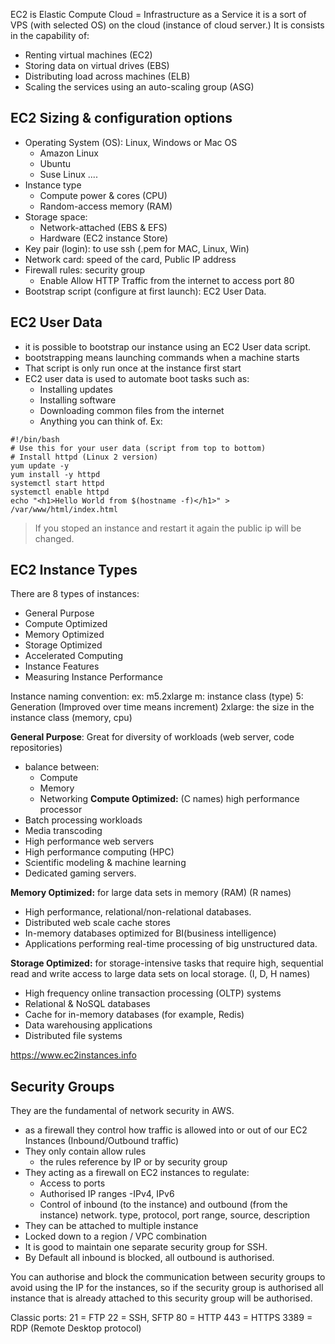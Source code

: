EC2 is Elastic Compute Cloud = Infrastructure as a Service
it is a sort of VPS (with selected OS) on the cloud (instance of cloud server.)
It is consists in the capability of:
- Renting virtual machines (EC2)
- Storing data on virtual drives (EBS)
- Distributing load across machines (ELB)
- Scaling the services using an auto-scaling group (ASG)


## EC2 Sizing & configuration options
- Operating System (OS): Linux, Windows or Mac OS
	- Amazon Linux
	- Ubuntu
	- Suse Linux ....
- Instance type
	- Compute power & cores (CPU)
	- Random-access memory (RAM)
- Storage space:
	- Network-attached (EBS & EFS)
	- Hardware (EC2 instance Store)
- Key pair (login): to use ssh (.pem for MAC, Linux, Win)
- Network card: speed of the card, Public IP address
- Firewall rules: security group
	- Enable Allow HTTP Traffic from the internet to access port 80
- Bootstrap script (configure at first launch): EC2 User Data.

## EC2 User Data
- it is possible to bootstrap our instance using an EC2 User data script.
- bootstrapping means launching commands when a machine starts
- That script is only run once at the instance first start
- EC2 user data is used to automate boot tasks such as:
	- Installing updates
	- Installing software
	- Downloading common files from the internet
	- Anything you can think of.
Ex:
```shell
#!/bin/bash
# Use this for your user data (script from top to bottom)
# Install httpd (Linux 2 version)
yum update -y
yum install -y httpd
systemctl start httpd
systemctl enable httpd
echo "<h1>Hello World from $(hostname -f)</h1>" > /var/www/html/index.html
```

> If you stoped an instance and restart it again the public ip will be changed.


## EC2 Instance Types
There are 8 types of instances:
- General Purpose
- Compute Optimized
- Memory Optimized
- Storage Optimized
- Accelerated Computing
- Instance Features
- Measuring Instance Performance

Instance naming convention:
ex: m5.2xlarge
m: instance class (type)
5: Generation (Improved over time means increment)
2xlarge: the size in the instance class (memory, cpu)

**General Purpose**: Great for diversity of workloads (web server, code repositories)
- balance between:
	- Compute
	- Memory
	- Networking
**Compute Optimized:** (C names) high performance processor
- Batch processing workloads
- Media transcoding
- High performance web servers
- High performance computing (HPC)
- Scientific modeling & machine learning
- Dedicated gaming servers.

**Memory Optimized:** for large data sets in memory (RAM) (R names)
- High performance, relational/non-relational databases.
- Distributed web scale cache stores
- In-memory databases optimized for BI(business intelligence)
- Applications performing real-time processing of big unstructured data.

**Storage Optimized:** for storage-intensive tasks that require high, sequential read and write access to large data sets on local storage. (I, D, H names)
- High frequency online transaction processing (OLTP) systems
- Relational & NoSQL databases
- Cache for in-memory databases (for example, Redis)
- Data warehousing applications
- Distributed file systems

https://www.ec2instances.info

## Security Groups
They are the fundamental of network security in AWS.
- as a firewall they control how traffic is allowed into or out of our EC2 Instances (Inbound/Outbound traffic)
- They only contain allow rules
	- the rules reference by IP or by security group
- They acting as a firewall on EC2 instances to regulate:
	- Access to ports
	- Authorised IP ranges -IPv4, IPv6
	- Control of inbound (to the instance) and outbound (from the instance) network.
type, protocol, port range, source, description
- They can be attached to multiple instance
- Locked down to a region / VPC combination
- It is good to maintain one separate security group for SSH.
- By Default all inbound is blocked, all outbound is authorised.

You can authorise and block the communication between security groups to avoid using the IP for the instances, so if the security group is authorised all instance that is already attached to this security group will be authorised.

Classic ports:
21 = FTP
22 = SSH, SFTP
80 = HTTP
443 = HTTPS
3389 = RDP (Remote Desktop protocol)